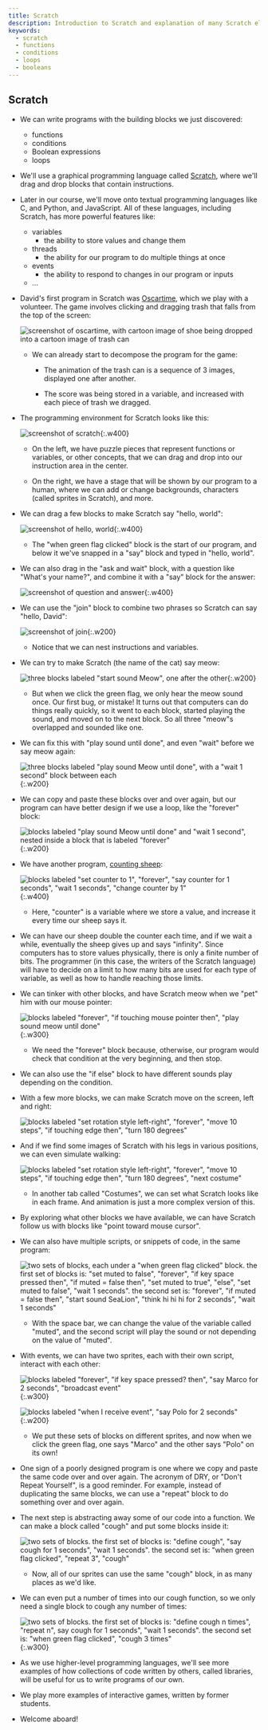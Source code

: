 ```yaml
---
title: Scratch
description: Introduction to Scratch and explanation of many Scratch elements.
keywords:
  - scratch
  - functions
  - conditions
  - loops
  - booleans
---
```


## Scratch

*   We can write programs with the building blocks we just discovered:

    *   functions
    *   conditions
    *   Boolean expressions
    *   loops

*   We'll use a graphical programming language called [Scratch](https://scratch.mit.edu/), where we'll drag and drop blocks that contain instructions.

*   Later in our course, we'll move onto textual programming languages like C, and Python, and JavaScript. All of these languages, including Scratch, has more powerful features like:

    *   variables
        *   the ability to store values and change them
    *   threads
        *   the ability for our program to do multiple things at once
    *   events
        *   the ability to respond to changes in our program or inputs
    *   ...

*   David's first program in Scratch was [Oscartime](https://scratch.mit.edu/projects/76196420/), which we play with a volunteer. The game involves clicking and dragging trash that falls from the top of the screen:  

    ![screenshot of oscartime, with cartoon image of shoe being dropped into a cartoon image of trash can](oscartime.png)

    *   We can already start to decompose the program for the game:

        *   The animation of the trash can is a sequence of 3 images, displayed one after another.

        *   The score was being stored in a variable, and increased with each piece of trash we dragged.

*   The programming environment for Scratch looks like this:  

    ![screenshot of scratch](scratch.png){:.w400}

    *   On the left, we have puzzle pieces that represent functions or variables, or other concepts, that we can drag and drop into our instruction area in the center.

    *   On the right, we have a stage that will be shown by our program to a human, where we can add or change backgrounds, characters (called sprites in Scratch), and more.

*   We can drag a few blocks to make Scratch say "hello, world":  

    ![screenshot of hello, world](hello_world.png){:.w400}

    *   The "when green flag clicked" block is the start of our program, and below it we've snapped in a "say" block and typed in "hello, world".

*   We can also drag in the "ask and wait" block, with a question like "What's your name?", and combine it with a "say" block for the answer:  

    ![screenshot of question and answer](answer.png){:.w400}

*   We can use the "join" block to combine two phrases so Scratch can say "hello, David":  

    ![screenshot of join](join.png){:.w200}

    *   Notice that we can nest instructions and variables.

*   We can try to make Scratch (the name of the cat) say meow:  

    ![three blocks labeled "start sound Meow", one after the other](meow.png){:.w200}

    *   But when we click the green flag, we only hear the meow sound once. Our first bug, or mistake! It turns out that computers can do things really quickly, so it went to each block, started playing the sound, and moved on to the next block. So all three "meow"s overlapped and sounded like one.

*   We can fix this with "play sound until done", and even "wait" before we say meow again:  

    ![three blocks labeled "play sound Meow until done", with a "wait 1 second" block between each](meow_wait.png){:.w200}
	
*   We can copy and paste these blocks over and over again, but our program can have better design if we use a loop, like the "forever" block:  

    ![blocks labeled "play sound Meow until done" and "wait 1 second", nested inside a block that is labeled "forever"](forever.png){:.w200}

*   We have another program, [counting sheep](https://scratch.mit.edu/projects/26329219/):  

    ![blocks labeled "set counter to 1", "forever", "say counter for 1 seconds", "wait 1 seconds", "change counter by 1"](count.png){:.w400}

    *   Here, "counter" is a variable where we store a value, and increase it every time our sheep says it.

*   We can have our sheep double the counter each time, and if we wait a while, eventually the sheep gives up and says "infinity". Since computers has to store values physically, there is only a finite number of bits. The programmer (in this case, the writers of the Scratch language) will have to decide on a limit to how many bits are used for each type of variable, as well as how to handle reaching those limits.

*   We can tinker with other blocks, and have Scratch meow when we "pet" him with our mouse pointer:  

    ![blocks labeled "forever", "if touching mouse pointer then", "play sound meow until done"](pet-0.png){:.w300}

    *   We need the "forever" block because, otherwise, our program would check that condition at the very beginning, and then stop.

*   We can also use the "if else" block to have different sounds play depending on the condition.

*   With a few more blocks, we can make Scratch move on the screen, left and right:  

    ![blocks labeled "set rotation style left-right", "forever", "move 10 steps", "if touching edge then", "turn 180 degrees"](bounce.png)

*   And if we find some images of Scratch with his legs in various positions, we can even simulate walking:  

    ![blocks labeled "set rotation style left-right", "forever", "move 10 steps", "if touching edge then", "turn 180 degrees", "next costume"](costume.png)

    *   In another tab called "Costumes", we can set what Scratch looks like in each frame. And animation is just a more complex version of this.

*   By exploring what other blocks we have available, we can have Scratch follow us with blocks like "point toward mouse cursor".

*   We can also have multiple scripts, or snippets of code, in the same program:  

    ![two sets of blocks, each under a "when green flag clicked" block. the first set of blocks is: "set muted to false", "forever", "if key space pressed then", "if muted = false then", "set muted to true", "else", "set muted to false", "wait 1 seconds". the second set is: "forever", "if muted = false then", "start sound SeaLion", "think hi hi hi for 2 seconds", "wait 1 seconds"](seal.png)

    *   With the space bar, we can change the value of the variable called "muted", and the second script will play the sound or not depending on the value of "muted".

*   With events, we can have two sprites, each with their own script, interact with each other:  

    ![blocks labeled "forever", "if key space pressed? then", "say Marco for 2 seconds", "broadcast event"](marco.png){:.w300}

    ![blocks labeled "when I receive event", "say Polo for 2 seconds"](polo.png){:.w200}

    *   We put these sets of blocks on different sprites, and now when we click the green flag, one says "Marco" and the other says "Polo" on its own!

*   One sign of a poorly designed program is one where we copy and paste the same code over and over again. The acronym of DRY, or "Don't Repeat Yourself", is a good reminder. For example, instead of duplicating the same blocks, we can use a "repeat" block to do something over and over again.

*   The next step is abstracting away some of our code into a function. We can make a block called "cough" and put some blocks inside it:  

    ![two sets of blocks. the first set of blocks is: "define cough", "say cough for 1 seconds", "wait 1 seconds". the second set is: "when green flag clicked", "repeat 3", "cough"](cough_function.png)

    *   Now, all of our sprites can use the same "cough" block, in as many places as we'd like.

*   We can even put a number of times into our cough function, so we only need a single block to cough any number of times:  

    ![two sets of blocks. the first set of blocks is: "define cough n times", "repeat n", say cough for 1 seconds", "wait 1 seconds". the second set is: "when green flag clicked", "cough 3 times"](cough_function_2.png){:.w300}

*   As we use higher-level programming languages, we'll see more examples of how collections of code written by others, called libraries, will be useful for us to write programs of our own.

*   We play more examples of interactive games, written by former students.

*   Welcome aboard!
